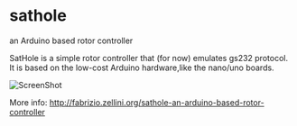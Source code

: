 # sathole
an Arduino based rotor controller

SatHole is a simple rotor controller that (for now) emulates gs232 protocol.
It is based on the low-cost Arduino hardware,like the nano/uno boards.

![ScreenShot](http://fabrizio.zellini.org/wp-content/uploads/2017/02/sathole-3.jpeg)

More info: http://fabrizio.zellini.org/sathole-an-arduino-based-rotor-controller
